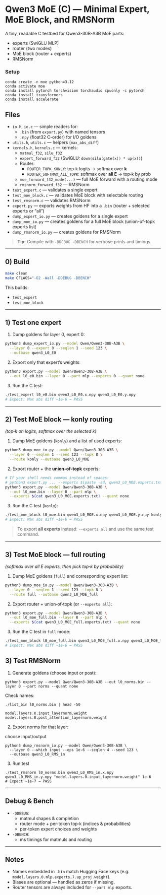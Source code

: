 # Qwen3 MoE (C) — Minimal Expert, MoE Block, and RMSNorm

A tiny, readable C testbed for Qwen3-30B-A3B MoE parts:
- experts (SwiGLU MLP)
- router (two modes)
- MoE block (router + experts)
- RMSNorm

### Setup

```
conda create -n moe python=3.12
conda activate moe
conda install pytorch torchvision torchaudio cpuonly -c pytorch
conda install transformers
conda install accelerate
```



## Files

- `io.h`, `io.c` — simple readers for:
  - `.bin` (from `export.py`) with named tensors
  - `.npy` (float32 C-order) for I/O goldens
- `utils.h`, `utils.c` — helpers (`max_abs_diff`)
- `kernels.h`, `kernels.c` — kernels:
  - `matmul_f32`, `silu_f32`
  - `expert_forward_f32` (SwiGLU: `down(silu(gate(x)) * up(x))`)
  - Router:
    - `ROUTER_TOPK_KONLY`: top‑k logits → softmax over **k**
    - `ROUTER_SOFTMAX_ALL_TOPK`: softmax over **all E** → top‑k by prob
  - `moe_forward_f32_mode(...)` — full MoE forward with a routing mode
  - `rmsnorm_forward_f32` — RMSNorm
- `test_expert.c` — validates a single expert
- `test_moe_block.c` — validates MoE block with selectable routing
- `test_rmsnorm.c` — validates RMSNorm
- `export.py` — exports weights from HF into a `.bin` (router + selected experts or “all”)
- `dump_expert_io.py` — creates goldens for a single expert
- `dump_moe_io.py` — creates goldens for a full MoE block (union-of-topk experts list)
- `dump_rmsnorm_io.py` — creates goldens for RMSNorm

> **Tip:** Compile with `-DDEBUG -DBENCH` for verbose prints and timings.

---

## 0) Build

```bash
make clean
make CFLAGS="-O2 -Wall -DDEBUG -DBENCH"
```

This builds:
- `test_expert`
- `test_moe_block`

---

## 1) Test **one expert**

1) Dump goldens for layer 0, expert 0:
```bash
python3 dump_expert_io.py --model Qwen/Qwen3-30B-A3B \
  --layer 0 --expert 0 --seqlen 1 --seed 123 \
  --outbase qwen3_L0_E0
```

2) Export only that expert’s weights:
```bash
python3 export.py --model Qwen/Qwen3-30B-A3B \
  --out l0_e0.bin --layer 0 --part mlp --experts 0 --quant none
```

3) Run the C test:
```bash
./test_expert l0_e0.bin qwen3_L0_E0.x.npy qwen3_L0_E0.y.npy
# Expect: Max abs diff ~1e-6 → PASS
```

---

## 2) Test **MoE block** — **konly** routing
*(top‑k on logits, softmax over the selected k)*

1) Dump MoE goldens (`konly`) and a list of used experts:
```bash
python3 dump_moe_io.py --model Qwen/Qwen3-30B-A3B \
  --layer 0 --seqlen 1 --seed 123 --topk 8 \
  --route konly --outbase qwen3_L0_MOE
```

2) Export router + the **union‑of‑topk** experts:
```bash
# If your shell needs commas instead of spaces:
# python3 export.py ... --experts $(paste -sd, qwen3_L0_MOE.experts.txt)
python3 export.py --model Qwen/Qwen3-30B-A3B \
  --out l0_moe.bin --layer 0 --part mlp \
  --experts $(cat qwen3_L0_MOE.experts.txt) --quant none
```

3) Run the C test (`konly`):
```bash
./test_moe_block l0_moe.bin qwen3_L0_MOE.x.npy qwen3_L0_MOE.y.npy konly
# Expect: Max abs diff ~1e-6 → PASS
```

> To export **all experts** instead: `--experts all` and use the same test command.

---

## 3) Test **MoE block** — **full** routing
*(softmax over all E experts, then pick top‑k by probability)*

1) Dump MoE goldens (`full`) and corresponding expert list:
```bash
python3 dump_moe_io.py --model Qwen/Qwen3-30B-A3B \
  --layer 0 --seqlen 1 --seed 123 --topk 8 \
  --route full --outbase qwen3_L0_MOE_full
```

2) Export router + union‑of‑topk (or `--experts all`):
```bash
python3 export.py --model Qwen/Qwen3-30B-A3B \
  --out l0_moe_full.bin --layer 0 --part mlp \
  --experts $(cat qwen3_L0_MOE_full.experts.txt) --quant none
```

3) Run the C test in `full` mode:
```bash
./test_moe_block l0_moe_full.bin qwen3_L0_MOE_full.x.npy qwen3_L0_MOE_full.y.npy full
# Expect: Max abs diff ~1e-6 → PASS
```

## 3) Test **RMSNorm**

1) Generate goldens (choose input or post):
```
python3 export.py --model Qwen/Qwen3-30B-A3B --out l0_norms.bin --layer 0 --part norms --quant none
```

Check names:

```
./list_bin l0_norms.bin | head -50

model.layers.0.input_layernorm.weight
model.layers.0.post_attention_layernorm.weight
```
2) Export norms for that layer:

choose input/output
```
python3 dump_rmsnorm_io.py --model Qwen/Qwen3-30B-A3B \
  --layer 0 --which input --eps 1e-6 --seqlen 4 --seed 123 \
  --outbase qwen3_L0_RMS_in
```

3) Run test

```
./test_rmsnorm l0_norms.bin qwen3_L0_RMS_in.x.npy qwen3_L0_RMS_in.y.npy "model.layers.0.input_layernorm.weight" 1e-6
# Expect ~1e-7 → PASS
```

---

## Debug & Bench

- `-DDEBUG`:
  - matmul shapes & completion
  - router mode + per‑token top‑k (indices & probabilities)
  - per‑token expert choices and weights
- `-DBENCH`:
  - ms timings for matmuls and routing

---

## Notes
- Names embedded in `.bin` match Hugging Face keys (e.g. `model.layers.0.mlp.experts.7.up_proj.weight`).  
- Biases are optional — handled as zeros if missing.  
- Router tensors are always included for `--part mlp` exports.

